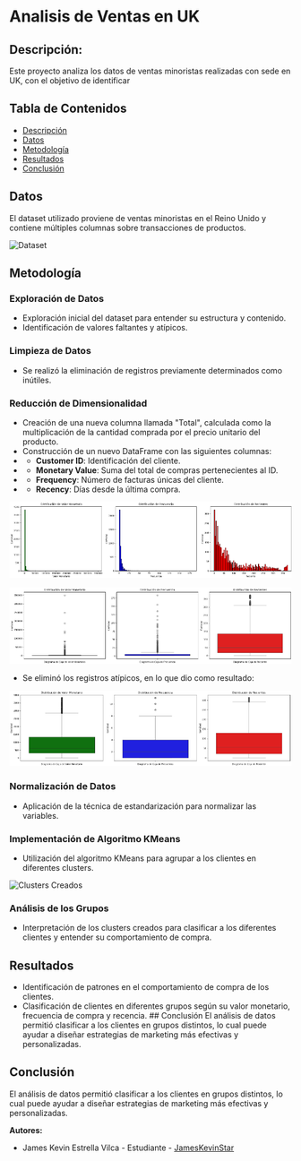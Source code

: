 # Analisis de Ventas en UK

## Descripción:
Este proyecto analiza los datos de ventas minoristas realizadas con sede en UK, con el objetivo de identificar 


## Tabla de Contenidos 
- [Descripción](#descripción)
- [Datos](#datos)
- [Metodología](#metodología)
- [Resultados](#resultados)
- [Conclusión](#conclusión)

## Datos 
El dataset utilizado proviene de ventas minoristas en el Reino Unido y contiene múltiples columnas sobre transacciones de productos. 

![Dataset](Imágenes/Dataset.png)

## Metodología 

### Exploración de Datos 
- Exploración inicial del dataset para entender su estructura y contenido.
- Identificación de valores faltantes y atípicos.

### Limpieza de Datos 
- Se realizó la eliminación de registros previamente determinados como inútiles.

### Reducción de Dimensionalidad 
- Creación de una nueva columna llamada "Total", calculada como la multiplicación de la cantidad comprada por el precio unitario del producto.
- Construcción de un nuevo DataFrame con las siguientes columnas:
- - **Customer ID**: Identificación del cliente.
- - **Monetary Value**: Suma del total de compras pertenecientes al ID. 
- - **Frequency**: Número de facturas únicas del cliente.
- - **Recency**: Días desde la última compra.
 
![Gráfico de Barras](Imágenes/Gráfico_Barras.png)

![Gráfico de Cajas](Imágenes/Gráfico_Cajas.png)

- Se eliminó los registros atípicos, en lo que dio como resultado:

![Gráfico de Cajas Limpios](Imágenes/Gráfico_Cajas_No_Atípicos.png)

### Normalización de Datos 
- Aplicación de la técnica de estandarización para normalizar las variables.

### Implementación de Algoritmo KMeans 
- Utilización del algoritmo KMeans para agrupar a los clientes en diferentes clusters.

![Clusters Creados](Imágenes/Clusters.png)

### Análisis de los Grupos 
- Interpretación de los clusters creados para clasificar a los diferentes clientes y entender su comportamiento de compra.

## Resultados 
- Identificación de patrones en el comportamiento de compra de los clientes.
- Clasificación de clientes en diferentes grupos según su valor monetario, frecuencia de compra y recencia. ## Conclusión El análisis de datos permitió clasificar a los clientes en grupos distintos, lo cual puede ayudar a diseñar estrategias de marketing más efectivas y personalizadas.

## Conclusión 
El análisis de datos permitió clasificar a los clientes en grupos distintos, lo cual puede ayudar a diseñar estrategias de marketing más efectivas y personalizadas.  
  
**Autores:**
  - James Kevin Estrella Vilca - Estudiante - [JamesKevinStar](https://github.com/JamesKevinStar)
